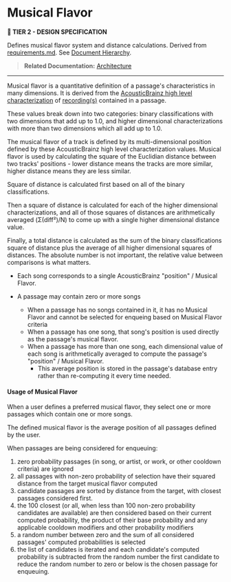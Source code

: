 # Musical Flavor

**🎼 TIER 2 - DESIGN SPECIFICATION**

Defines musical flavor system and distance calculations. Derived from [requirements.md](requirements.md). See [Document Hierarchy](document_hierarchy.md).

> **Related Documentation:** [Architecture](architecture.md)

---

Musical flavor is a quantitative definition of a passage's characteristics in many dimensions. It is derived from the [AcousticBrainz high level characterization](https://acousticbrainz.org/data#highlevel-data) of [recording(s)](https://musicbrainz.org/doc/Recording) contained in a passage.

These values break down into two categories: binary classifications with two dimensions that add up to 1.0, 
and higher dimensional characterizations with more than two dimensions which all add up to 1.0.

The musical flavor of a track is defined by its multi-dimensional position defined by these AcousticBrainz
high level characterization values.  Musical flavor is used by calculating the square of the Euclidian 
distance between two tracks' positions - lower distance means the tracks are more similar, higher 
distance means they are less similar.

Square of distance is calculated first based on all of the binary classifications.

Then a square of distance is calculated for each of the higher dimensional characterizations, and all of
those squares of distances are arithmetically averaged (Σ(diff²)/N) to come up with a single higher 
dimensional distance value.

Finally, a total distance is calculated as the sum of the binary classifications square of distance plus 
the average of all higher dimensional squares of distances.  The absolute number is not important, the
relative value between comparisons is what matters.

- Each song corresponds to a single AcousticBrainz "position" / Musical Flavor.

- A passage may contain zero or more songs
  - When a passage has no songs contained in it, it has no Musical Flavor and cannot be selected for enqueing based on Musical Flavor criteria
  - When a passage has one song, that song's position is used directly as the passage's musical flavor.
  - When a passage has more than one song, each dimensional value of each song is arithmetically averaged 
    to compute the passage's "position" / Musical Flavor.
    - This average position is stored in the passage's database entry rather than re-computing it every time needed.

#### Usage of Musical Flavor
When a user defines a preferred musical flavor, they select one or more passages which contain one or more songs.

The defined musical flavor is the average position of all passages defined by the user.

When passages are being considered for enqueuing:
1. zero probability passages (in song, or artist, or work, or other cooldown criteria) are ignored
2. all passages with non-zero probability of selection have their squared distance from the
   target musical flavor computed
3. candidate passages are sorted by distance from the target, with closest passages considered first.
4. the 100 closest (or all, when less than 100 non-zero probability candidates are available) are then considered
   based on their current computed probability, the product of their base probability and any applicable cooldown
   modifiers and other probability modifiers
5. a random number between zero and the sum of all considered passages' computed probabilities is selected
6. the list of candidates is iterated and each candidate's computed probability is subtracted from the random number
   the first candidate to reduce the random number to zero or below is the chosen passage for enqueuing.

